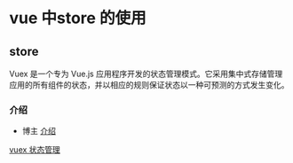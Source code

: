 # vue 中store 的使用


## store 

Vuex 是一个专为 Vue.js 应用程序开发的状态管理模式。它采用集中式存储管理应用的所有组件的状态，并以相应的规则保证状态以一种可预测的方式发生变化。

### 介绍


* 博主
[介绍](https://blog.csdn.net/weixin_43771797/article/details/84933631)

[vuex 状态管理](https://baijiahao.baidu.com/s?id=1618794879569468435&wfr=spider&for=pc)

